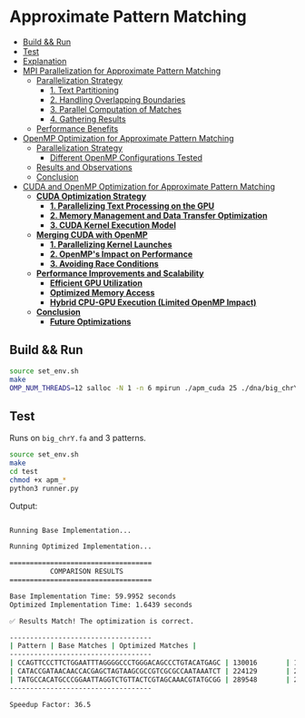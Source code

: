 # Approximate Pattern Matching
<!--toc:start-->
  - [Build && Run](#build-run)
  - [Test](#test)
  - [Explanation](#explanation)
- [MPI Parallelization for Approximate Pattern Matching](#mpi-parallelization-for-approximate-pattern-matching)
  - [Parallelization Strategy](#parallelization-strategy)
    - [1. Text Partitioning](#1-text-partitioning)
    - [2. Handling Overlapping Boundaries](#2-handling-overlapping-boundaries)
    - [3. Parallel Computation of Matches](#3-parallel-computation-of-matches)
    - [4. Gathering Results](#4-gathering-results)
  - [Performance Benefits](#performance-benefits)
- [OpenMP Optimization for Approximate Pattern Matching](#openmp-optimization-for-approximate-pattern-matching)
  - [Parallelization Strategy](#parallelization-strategy)
    - [Different OpenMP Configurations Tested](#different-openmp-configurations-tested)
  - [Results and Observations](#results-and-observations)
  - [Conclusion](#conclusion)
- [CUDA and OpenMP Optimization for Approximate Pattern Matching](#cuda-and-openmp-optimization-for-approximate-pattern-matching)
  - [**CUDA Optimization Strategy**](#cuda-optimization-strategy)
    - [**1. Parallelizing Text Processing on the GPU**](#1-parallelizing-text-processing-on-the-gpu)
    - [**2. Memory Management and Data Transfer Optimization**](#2-memory-management-and-data-transfer-optimization)
    - [**3. CUDA Kernel Execution Model**](#3-cuda-kernel-execution-model)
  - [**Merging CUDA with OpenMP**](#merging-cuda-with-openmp)
    - [**1. Parallelizing Kernel Launches**](#1-parallelizing-kernel-launches)
    - [**2. OpenMP's Impact on Performance**](#2-openmps-impact-on-performance)
    - [**3. Avoiding Race Conditions**](#3-avoiding-race-conditions)
  - [**Performance Improvements and Scalability**](#performance-improvements-and-scalability)
    - [**Efficient GPU Utilization**](#efficient-gpu-utilization)
    - [**Optimized Memory Access**](#optimized-memory-access)
    - [**Hybrid CPU-GPU Execution (Limited OpenMP Impact)**](#hybrid-cpu-gpu-execution-limited-openmp-impact)
  - [**Conclusion**](#conclusion)
    - [**Future Optimizations**](#future-optimizations)
<!--toc:end-->

## Build && Run

```bash
source set_env.sh
make
OMP_NUM_THREADS=12 salloc -N 1 -n 6 mpirun ./apm_cuda 25 ./dna/big_chrY.fa CCAGTTCCCTTCTGGAATTTAGGGGCCCTGGGACAGCCCTGTACATGAGC CATACCGATAACAACCACGAGCTAGTAAGCGCCGTCGCGCCAATAAATCT ACCCTCATTGGTCAGGTCCAGCGCATAGGGTAGGATAGGATCTGTACCAT
```

## Test

Runs on `big_chrY.fa` and 3 patterns.

```bash
source set_env.sh
make
cd test
chmod +x apm_*
python3 runner.py
```

Output:

```bash

Running Base Implementation...

Running Optimized Implementation...

===================================
          COMPARISON RESULTS       
===================================

Base Implementation Time: 59.9952 seconds
Optimized Implementation Time: 1.6439 seconds

✅ Results Match! The optimization is correct.

-----------------------------------
| Pattern | Base Matches | Optimized Matches |
-----------------------------------
| CCAGTTCCCTTCTGGAATTTAGGGGCCCTGGGACAGCCCTGTACATGAGC | 130016       | 130016            |
| CATACCGATAACAACCACGAGCTAGTAAGCGCCGTCGCGCCAATAAATCT | 224129       | 224129            |
| TATGCCACATGCCCGGAATTAGGTCTGTTACTCGTAGCAAACGTATGCGG | 289548       | 289548            |
-----------------------------------

Speedup Factor: 36.5
```
